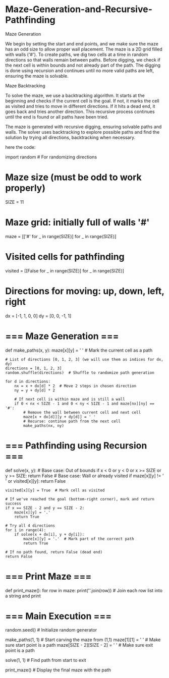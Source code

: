 # Maze-Generation-and-Recursive-Pathfinding
Maze Generation

We begin by setting the start and end points, and we make sure the maze has an odd size to allow proper wall placement. The maze is a 2D grid filled with walls ('#'). To create paths, we dig two cells at a time in random directions so that walls remain between paths. Before digging, we check if the next cell is within bounds and not already part of the path. The digging is done using recursion and continues until no more valid paths are left, ensuring the maze is solvable.

Maze Backtracking


To solve the maze, we use a backtracking algorithm. It starts at the beginning and checks if the current cell is the goal. If not, it marks the cell as visited and tries to move in different directions. If it hits a dead end, it goes back and tries another direction. This recursive process continues until the end is found or all paths have been tried.


The maze is generated with recursive digging, ensuring solvable paths and walls. The solver uses backtracking to explore possible paths and find the solution by trying all directions, backtracking when necessary.


here the code:

 import random  # For randomizing directions

# Maze size (must be odd to work properly)
SIZE = 11

# Maze grid: initially full of walls '#'
maze = [['#' for _ in range(SIZE)] for _ in range(SIZE)]

# Visited cells for pathfinding
visited = [[False for _ in range(SIZE)] for _ in range(SIZE)]

# Directions for moving: up, down, left, right
dx = [-1, 1, 0, 0]
dy = [0, 0, -1, 1]

# === Maze Generation ===
def make_paths(x, y):
    maze[x][y] = ' '  # Mark the current cell as a path

    # List of directions [0, 1, 2, 3] (we will use them as indices for dx, dy)
    directions = [0, 1, 2, 3]
    random.shuffle(directions)  # Shuffle to randomize path generation

    for d in directions:
        nx = x + dx[d] * 2  # Move 2 steps in chosen direction
        ny = y + dy[d] * 2

        # If next cell is within maze and is still a wall
        if 0 < nx < SIZE - 1 and 0 < ny < SIZE - 1 and maze[nx][ny] == '#':
            # Remove the wall between current cell and next cell
            maze[x + dx[d]][y + dy[d]] = ' '
            # Recurse: continue path from the next cell
            make_paths(nx, ny)

# === Pathfinding using Recursion ===
def solve(x, y):
    # Base case: Out of bounds
    if x < 0 or y < 0 or x >= SIZE or y >= SIZE:
        return False
    # Base case: Wall or already visited
    if maze[x][y] != ' ' or visited[x][y]:
        return False

    visited[x][y] = True  # Mark cell as visited

    # If we've reached the goal (bottom-right corner), mark and return success
    if x == SIZE - 2 and y == SIZE - 2:
        maze[x][y] = '.'
        return True

    # Try all 4 directions
    for i in range(4):
        if solve(x + dx[i], y + dy[i]):
            maze[x][y] = '.'  # Mark part of the correct path
            return True

    # If no path found, return False (dead end)
    return False

# === Print Maze ===
def print_maze():
    for row in maze:
        print(''.join(row))  # Join each row list into a string and print

# === Main Execution ===
random.seed()  # Initialize random generator

make_paths(1, 1)  # Start carving the maze from (1,1)
maze[1][1] = ' '  # Make sure start point is a path
maze[SIZE - 2][SIZE - 2] = ' '  # Make sure exit point is a path

solve(1, 1)  # Find path from start to exit

print_maze()  # Display the final maze with the path
       
   
